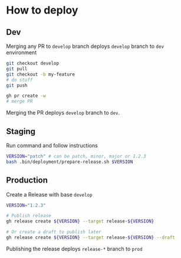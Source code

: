 # How to deploy

## Dev

Merging any PR to `develop` branch deploys `develop` branch to `dev` environment

```bash
git checkout develop
git pull
git checkout -b my-feature
# do stuff
git push

gh pr create -w
# merge PR
```

Merging the PR deploys `develop` branch to `dev`.

## Staging

Run command and follow instructions

```bash
VERSION="patch" # can be patch, minor, major or 1.2.3
bash .bin/deployment/prepare-release.sh $VERSION
```

## Production

Create a Release with base `develop`

```bash
VERSION="1.2.3"

# Publish release
gh release create ${VERSION} --target release-${VERSION}

# Or create a draft to publish later
gh release create ${VERSION} --target release-${VERSION} --draft
```

Publishing the release deploys `release-*` branch to `prod`
